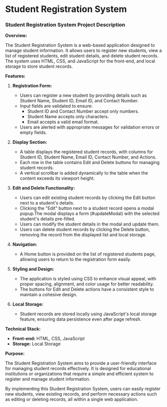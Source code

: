 # Student Registration System
### Student Registration System Project Description

**Overview:**

The Student Registration System is a web-based application designed to manage student information. It allows users to register new students, view a list of registered students, edit student details, and delete student records. The system uses HTML, CSS, and JavaScript for the front-end, and local storage to store student records.

**Features:**

1. **Registration Form:**
   - Users can register a new student by providing details such as Student Name, Student ID, Email ID, and Contact Number.
   - Input fields are validated to ensure:
     - Student ID and Contact Number accept only numbers.
     - Student Name accepts only characters.
     - Email accepts a valid email format.
   - Users are alerted with appropriate messages for validation errors or empty fields.

2. **Display Section:**
   - A table displays the registered student records, with columns for Student ID, Student Name, Email ID, Contact Number, and Actions.
   - Each row in the table contains Edit and Delete buttons for managing student records.
   - A vertical scrollbar is added dynamically to the table when the content exceeds its viewport height.

3. **Edit and Delete Functionality:**
   - Users can edit existing student records by clicking the Edit button next to a student's details.
   - Clicking the "Edit" button next to a student record opens a modal popup.The modal displays a form (#updateModal) with the selected student's details pre-filled.
   - Users can modify the student details in the modal and update them.
   - Users can delete student records by clicking the Delete button, removing the record from the displayed list and local storage.

4. **Navigation:**
   - A Home button is provided on the list of registered students page, allowing users to return to the registration form easily.

5. **Styling and Design:**
   - The application is styled using CSS to enhance visual appeal, with proper spacing, alignment, and color usage for better readability.
   - The buttons for Edit and Delete actions have a consistent style to maintain a cohesive design.

6. **Local Storage:**
   - Student records are stored locally using JavaScript's local storage feature, ensuring data persistence even after page refresh.

**Technical Stack:**

- **Front-end:** HTML, CSS, JavaScript
- **Storage:** Local Storage

**Purpose:**

The Student Registration System aims to provide a user-friendly interface for managing student records effectively. It is designed for educational institutions or organizations that require a simple and efficient system to register and manage student information.

By implementing this Student Registration System, users can easily register new students, view existing records, and perform necessary actions such as editing or deleting records, all within a single web application.
